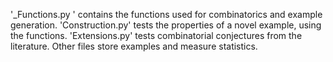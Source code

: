 '_Functions.py ' contains the functions used for combinatorics and example generation. 
'Construction.py' tests the properties of a novel example, using the functions. 
'Extensions.py' tests combinatorial conjectures from the literature. 
Other files store examples and measure statistics. 

